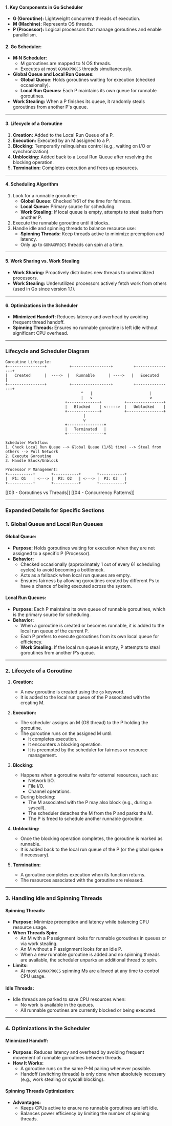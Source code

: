 
#### **1. Key Components in Go Scheduler**

- **G (Goroutine):** Lightweight concurrent threads of execution.
- **M (Machine):** Represents OS threads.
- **P (Processor):** Logical processors that manage goroutines and enable parallelism.

#### **2. Go Scheduler:**

- **M:N Scheduler:**
    - M goroutines are mapped to N OS threads.
    - Executes at most `GOMAXPROCS` threads simultaneously.
- **Global Queue and Local Run Queues:**
    - **Global Queue:** Holds goroutines waiting for execution (checked occasionally).
    - **Local Run Queues:** Each P maintains its own queue for runnable goroutines.
- **Work Stealing:** When a P finishes its queue, it randomly steals goroutines from another P's queue.

---

#### **3. Lifecycle of a Goroutine**

1. **Creation:** Added to the Local Run Queue of a P.
2. **Execution:** Executed by an M assigned to a P.
3. **Blocking:** Temporarily relinquishes control (e.g., waiting on I/O or synchronization).
4. **Unblocking:** Added back to a Local Run Queue after resolving the blocking operation.
5. **Termination:** Completes execution and frees up resources.

---

#### **4. Scheduling Algorithm**

1. Look for a runnable goroutine:
    - **Global Queue:** Checked 1/61 of the time for fairness.
    - **Local Queue:** Primary source for scheduling.
    - **Work Stealing:** If local queue is empty, attempts to steal tasks from another P.
2. Execute the runnable goroutine until it blocks.
3. Handle idle and spinning threads to balance resource use:
    - **Spinning Threads:** Keep threads active to minimize preemption and latency.
    - Only up to `GOMAXPROCS` threads can spin at a time.

---

#### **5. Work Sharing vs. Work Stealing**

- **Work Sharing:** Proactively distributes new threads to underutilized processors.
- **Work Stealing:** Underutilized processors actively fetch work from others (used in Go since version 1.1).

---

#### **6. Optimizations in the Scheduler**

- **Minimized Handoff:** Reduces latency and overhead by avoiding frequent thread handoff.
- **Spinning Threads:** Ensures no runnable goroutine is left idle without significant CPU overhead.

---

### **Lifecycle and Scheduler Diagram**

```plaintext
Goroutine Lifecycle:
+----------------+          +-----------------+         +----------------+
|   Created      |  ---->  |   Runnable      | ---->   |   Executed      |
+----------------+          +-----------------+         +----------------+
                                 ^   |                         |
                                 |   v                         v
                          +--------------+          +----------------+
                          |   Blocked    | <----->  |   Unblocked    |
                          +--------------+          +----------------+
                                  |
                                  v
                          +----------------+
                          |   Terminated   |
                          +----------------+

Scheduler Workflow:
1. Check Local Run Queue --> Global Queue (1/61 time) --> Steal from others --> Poll Network
2. Execute Goroutine
3. Handle Block/Unblock

Processor P Management:
+-----------+       +-----------+       +-----------+
|  P1: Q1   | <---> |  P2: Q2   | <---> |  P3: Q3   |
+-----------+       +-----------+       +-----------+
```

[[03 - Goroutines vs Threads]]
[[04 - Concurrency Patterns]]

---
### Expanded Details for Specific Sections

### **1. Global Queue and Local Run Queues**

#### **Global Queue:**

- **Purpose:** Holds goroutines waiting for execution when they are not assigned to a specific P (Processor).
- **Behavior:**
    - Checked occasionally (approximately 1 out of every 61 scheduling cycles) to avoid becoming a bottleneck.
    - Acts as a fallback when local run queues are empty.
    - Ensures fairness by allowing goroutines created by different Ps to have a chance of being executed across the system.

#### **Local Run Queues:**

- **Purpose:** Each P maintains its own queue of runnable goroutines, which is the primary source for scheduling.
- **Behavior:**
    - When a goroutine is created or becomes runnable, it is added to the local run queue of the current P.
    - Each P prefers to execute goroutines from its own local queue for efficiency.
    - **Work Stealing:** If the local run queue is empty, P attempts to steal goroutines from another P’s queue.

---

### **2. Lifecycle of a Goroutine**

1. **Creation:**
    
    - A new goroutine is created using the `go` keyword.
    - It is added to the local run queue of the P associated with the creating M.
2. **Execution:**
    
    - The scheduler assigns an M (OS thread) to the P holding the goroutine.
    - The goroutine runs on the assigned M until:
        - It completes execution.
        - It encounters a blocking operation.
        - It is preempted by the scheduler for fairness or resource management.
3. **Blocking:**
    
    - Happens when a goroutine waits for external resources, such as:
        - Network I/O.
        - File I/O.
        - Channel operations.
    - During blocking:
        - The M associated with the P may also block (e.g., during a syscall).
        - The scheduler detaches the M from the P and parks the M.
        - The P is freed to schedule another runnable goroutine.
4. **Unblocking:**
    
    - Once the blocking operation completes, the goroutine is marked as runnable.
    - It is added back to the local run queue of the P (or the global queue if necessary).
5. **Termination:**
    
    - A goroutine completes execution when its function returns.
    - The resources associated with the goroutine are released.

---

### **3. Handling Idle and Spinning Threads**

#### **Spinning Threads:**

- **Purpose:** Minimize preemption and latency while balancing CPU resource usage.
- **When Threads Spin:**
    - An M with a P assignment looks for runnable goroutines in queues or via work stealing.
    - An M without a P assignment looks for an idle P.
    - When a new runnable goroutine is added and no spinning threads are available, the scheduler unparks an additional thread to spin.
- **Limits:**
    - At most `GOMAXPROCS` spinning Ms are allowed at any time to control CPU usage.

#### **Idle Threads:**

- Idle threads are parked to save CPU resources when:
    - No work is available in the queues.
    - All runnable goroutines are currently blocked or being executed.

---

### **4. Optimizations in the Scheduler**

#### **Minimized Handoff:**

- **Purpose:** Reduces latency and overhead by avoiding frequent movement of runnable goroutines between threads.
- **How It Works:**
    - A goroutine runs on the same P-M pairing whenever possible.
    - Handoff (switching threads) is only done when absolutely necessary (e.g., work stealing or syscall blocking).

#### **Spinning Threads Optimization:**

- **Advantages:**
    - Keeps CPUs active to ensure no runnable goroutines are left idle.
    - Balances power efficiency by limiting the number of spinning threads.
